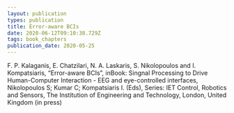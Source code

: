 ```yaml
---
layout: publication
types: publication
title: Error-aware BCIs
date: 2020-06-12T09:10:38.729Z
tags: book_chapters
publication_date: 2020-05-25
---
```

F. P. Kalaganis, E. Chatzilari, N. A. Laskaris, S. Nikolopoulos and I. Kompatsiaris, “Error-aware BCIs”, inBook: Singnal Processing to Drive Human-Computer Interaction - EEG and eye-controlled interfaces, Nikolopoulos S; Kumar C; Kompatsiaris I. (Eds), Series: IET Control, Robotics and Sensors, The Institution of Engineering and Technology, London, United Kingdom (in press)